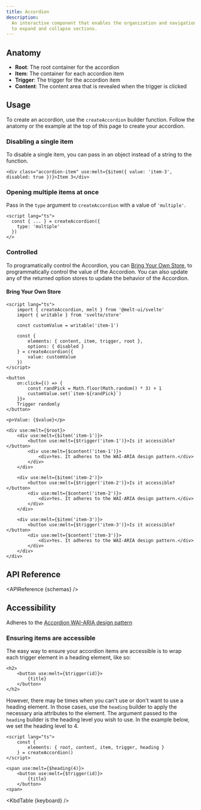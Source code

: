 ```yaml
---
title: Accordion
description:
  An interactive component that enables the organization and navigation of content by allowing users
  to expand and collapse sections.
---
```


<script>
    import { KbdTable, APIReference, Preview } from '$docs/components'
    export let schemas
    export let keyboard
    export let snippets
    export let previews
</script>

## Anatomy

- **Root**: The root container for the accordion
- **Item**: The container for each accordion item
- **Trigger**: The trigger for the accordion item
- **Content**: The content area that is revealed when the trigger is clicked

## Usage

To create an accordion, use the `createAccordion` builder function. Follow the anatomy or the
example at the top of this page to create your accordion.

### Disabling a single item

To disable a single item, you can pass in an object instead of a string to the function.

```svelte /{ value: 'item-3', disabled: true }/#hi
<div class="accordion-item" use:melt={$item({ value: 'item-3', disabled: true })}>Item 3</div>
```

<Preview code={snippets.disabled}>
    <svelte:component this={previews.disabled} />
</Preview>

### Opening multiple items at once

Pass in the `type` argument to `createAccordion` with a value of `'multiple'`.

```svelte {3}
<script lang="ts">
  const { ... } = createAccordion({
    type: 'multiple'
  })
</>
```

<Preview code={snippets.multiple}>
    <svelte:component this={previews.multiple} />
</Preview>

### Controlled

To programatically control the Accordion, you can
[Bring Your Own Store](/docs/controlled#bring-your-own-store), to programmatically control the value
of the Accordion. You can also update any of the returned option stores to update the behavior of
the Accordion.

#### Bring Your Own Store

```svelte {3,5,11,18}
<script lang="ts">
	import { createAccordion, melt } from '@melt-ui/svelte'
	import { writable } from 'svelte/store'

	const customValue = writable('item-1')

	const {
		elements: { content, item, trigger, root },
		options: { disabled }
	} = createAccordion({
		value: customValue
	})
</script>

<button
	on:click={() => {
		const randPick = Math.floor(Math.random() * 3) + 1
		customValue.set(`item-${randPick}`)
	}}>
	Trigger randomly
</button>

<p>Value: {$value}</p>

<div use:melt={$root}>
	<div use:melt={$item('item-1')}>
		<button use:melt={$trigger('item-1')}>Is it accessible?</button>
		<div use:melt={$content('item-1')}>
			<div>Yes. It adheres to the WAI-ARIA design pattern.</div>
		</div>
	</div>

	<div use:melt={$item('item-2')}>
		<button use:melt={$trigger('item-2')}>Is it accessible?</button>
		<div use:melt={$content('item-2')}>
			<div>Yes. It adheres to the WAI-ARIA design pattern.</div>
		</div>
	</div>

	<div use:melt={$item('item-3')}>
		<button use:melt={$trigger('item-3')}>Is it accessible?</button>
		<div use:melt={$content('item-3')}>
			<div>Yes. It adheres to the WAI-ARIA design pattern.</div>
		</div>
	</div>
</div>
```

## API Reference

<APIReference {schemas} />

## Accessibility

Adheres to the
[Accordion WAI-ARIA design pattern](https://www.w3.org/WAI/ARIA/apg/patterns/accordion/)

### Ensuring items are accessible

The easy way to ensure your accordion items are accessible is to wrap each trigger element in a
heading element, like so:

```svelte
<h2>
	<button use:melt={$trigger(id)}>
		{title}
	</button>
</h2>
```

However, there may be times when you can't use or don't want to use a heading element. In those
cases, use the `heading` builder to apply the necessary aria attributes to the element. The argument
passed to the `heading` builder is the heading level you wish to use. In the example below, we set
the heading level to 4.

```svelte /heading/#hi
<script lang="ts">
	const {
		elements: { root, content, item, trigger, heading }
	} = createAccordion()
</script>
```

```svelte {1}
<span use:melt={$heading(4)}>
    <button use:melt={$trigger(id)}>
        {title}
    </button>
<span>
```

<KbdTable {keyboard} />
